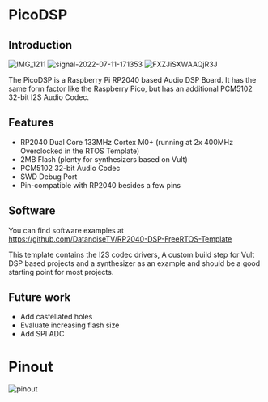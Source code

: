 # PicoDSP

## Introduction

![IMG_1211](https://user-images.githubusercontent.com/6614616/178321463-fd28d750-6690-4bcf-9f1c-f8ad699bd965.jpg)
![signal-2022-07-11-171353](https://user-images.githubusercontent.com/6614616/178331952-df65a58a-e0cd-4261-8613-d4b20d6482e4.jpeg)
![FXZJiSXWAAQjR3J](https://user-images.githubusercontent.com/6614616/178937038-563c2f2a-2c2c-427a-8e2e-35cb2d0831c8.jpeg)


The PicoDSP is a Raspberry Pi RP2040 based Audio DSP Board. It has the same form factor like the Raspberry Pico, but has an additional PCM5102 32-bit I2S Audio Codec.

## Features
* RP2040 Dual Core 133MHz Cortex M0+ (running at 2x 400MHz Overclocked in the RTOS Template)
* 2MB Flash (plenty for synthesizers based on Vult)
* PCM5102 32-bit Audio Codec
* SWD Debug Port
* Pin-compatible with RP2040 besides a few pins

## Software

You can find software examples at https://github.com/DatanoiseTV/RP2040-DSP-FreeRTOS-Template

This template contains the I2S codec drivers, A custom build step for Vult DSP based projects and a synthesizer as an example and should be a good starting point for most projects.

## Future work
* Add castellated holes
* Evaluate increasing flash size
* Add SPI ADC

# Pinout

![pinout](https://user-images.githubusercontent.com/6614616/178937016-82d58e8c-4b84-41af-94fe-c01936c81884.jpeg)
